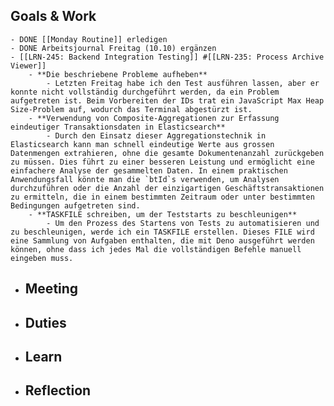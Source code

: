 ## Goals & Work
	- DONE [[Monday Routine]] erledigen
	- DONE Arbeitsjournal Freitag (10.10) ergänzen
	- [[LRN-245: Backend Integration Testing]] #[[LRN-235: Process Archive Viewer]]
		- **Die beschriebene Probleme aufheben**
			- Letzten Freitag habe ich den Test ausführen lassen, aber er konnte nicht vollständig durchgeführt werden, da ein Problem aufgetreten ist. Beim Vorbereiten der IDs trat ein JavaScript Max Heap Size-Problem auf, wodurch das Terminal abgestürzt ist.
		- **Verwendung von Composite-Aggregationen zur Erfassung eindeutiger Transaktionsdaten in Elasticsearch**
			- Durch den Einsatz dieser Aggregationstechnik in Elasticsearch kann man schnell eindeutige Werte aus grossen Datenmengen extrahieren, ohne die gesamte Dokumentenanzahl zurückgeben zu müssen. Dies führt zu einer besseren Leistung und ermöglicht eine einfachere Analyse der gesammelten Daten. In einem praktischen Anwendungsfall könnte man die `btId`s verwenden, um Analysen durchzuführen oder die Anzahl der einzigartigen Geschäftstransaktionen zu ermitteln, die in einem bestimmten Zeitraum oder unter bestimmten Bedingungen aufgetreten sind.
		- **TASKFILE schreiben, um der Teststarts zu beschleunigen**
			- Um den Prozess des Startens von Tests zu automatisieren und zu beschleunigen, werde ich ein TASKFILE erstellen. Dieses FILE wird eine Sammlung von Aufgaben enthalten, die mit Deno ausgeführt werden können, ohne dass ich jedes Mal die vollständigen Befehle manuell eingeben muss.
- ## Meeting
- ## Duties
- ## Learn
- ## Reflection